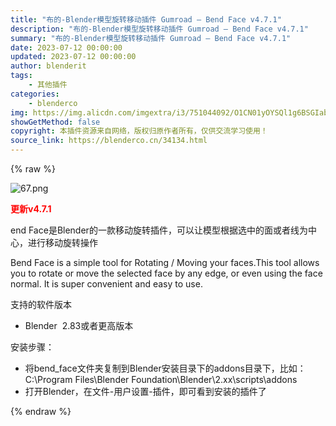 ```yaml
---
title: "布的-Blender模型旋转移动插件 Gumroad – Bend Face v4.7.1"
description: "布的-Blender模型旋转移动插件 Gumroad – Bend Face v4.7.1"
summary: "布的-Blender模型旋转移动插件 Gumroad – Bend Face v4.7.1"
date: 2023-07-12 00:00:00
updated: 2023-07-12 00:00:00
author: blenderit
tags: 
    - 其他插件
categories:
    - blenderco
img: https://img.alicdn.com/imgextra/i3/751044092/O1CN01yOYSQl1g6BSGIab1L_!!751044092.png
showGetMethod: false
copyright: 本插件资源来自网络，版权归原作者所有，仅供交流学习使用！
source_link: https://blenderco.cn/34134.html
---
```


{% raw %}
<p><img class="aligncenter" src="https://img.alicdn.com/imgextra/i3/751044092/O1CN01yOYSQl1g6BSGIab1L_!!751044092.png" alt="67.png"></p><p><span style="color: #ff0000;"><strong>更新v4.7.1</strong></span></p><p>end Face是Blender的一款移动旋转插件，可以让模型根据选中的面或者线为中心，进行移动旋转操作</p><p>Bend Face is a simple tool for Rotating / Moving your faces.This tool allows you to rotate or move the selected face by any edge, or even using the face normal. It is super convenient and easy to use.</p><p>支持的软件版本</p><ul>
<li>Blender  2.83或者更高版本</li>
</ul><p>安装步骤：</p><ul>
<li>将bend_face文件夹复制到Blender安装目录下的addons目录下，比如：C:\Program Files\Blender Foundation\Blender\2.xx\scripts\addons</li>
<li>打开Blender，在文件-用户设置-插件，即可看到安装的插件了</li>
</ul>
<div style="display: none">blenderco</div>
{% endraw %}